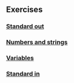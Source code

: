 ## Exercises

### [Standard out](./standard-out/java.md)

### [Numbers and strings](./numbers-and-strings/java.md)

### [Variables](./variables/java.md)

### [Standard in](./standard-in/java.md)

